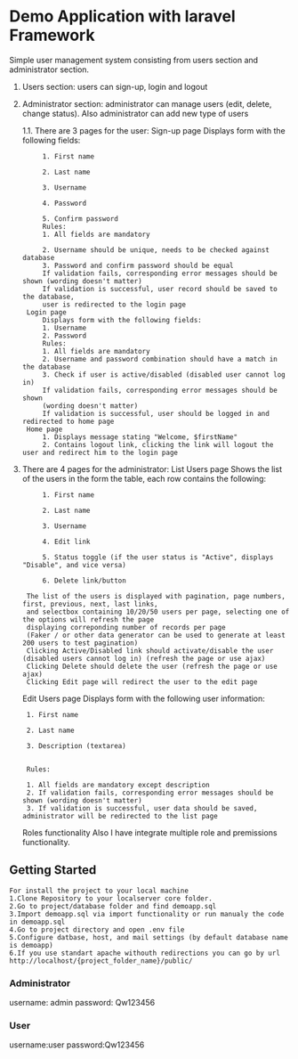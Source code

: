 # Demo Application with laravel Framework

Simple user management system consisting from users section and administrator section.



1. Users section: users can sign-up, login and logout

2. Administrator section: administrator can manage users (edit, delete, change status). Also administrator can add new type of users



	1.1. There are 3 pages for the user:
		Sign-up page
			Displays form with the following fields:
			
			1. First name

			2. Last name

			3. Username

			4. Password

			5. Confirm password
			Rules:
			1. All fields are mandatory

			2. Username should be unique, needs to be checked against database
			3. Password and confirm password should be equal
			If validation fails, corresponding error messages should be shown (wording doesn't matter)
			If validation is successful, user record should be saved to the database, 
			user is redirected to the login page
		Login page
			Displays form with the following fields:
			1. Username
			2. Password
			Rules:
			1. All fields are mandatory
			2. Username and password combination should have a match in the database
			3. Check if user is active/disabled (disabled user cannot log in)
			If validation fails, corresponding error messages should be shown 
			(wording doesn't matter)
			If validation is successful, user should be logged in and redirected to home page
		Home page
			1. Displays message stating "Welcome, $firstName"
			2. Contains logout link, clicking the link will logout the user and redirect him to the login page
2. There are 4 pages for the administrator:
	List Users page
		Shows the list of the users in the form the table, 
		each row contains the following:
		
			1. First name
			
			2. Last name
			
			3. Username
			
			4. Edit link
			
			5. Status toggle (if the user status is "Active", displays "Disable", and vice versa)
			
			6. Delete link/button
			
		The list of the users is displayed with pagination, page numbers, first, previous, next, last links, 
		and selectbox containing 10/20/50 users per page, selecting one of the options will refresh the page 
		displaying correponding number of records per page
		(Faker / or other data generator can be used to generate at least 200 users to test pagination)
		Clicking Active/Disabled link should activate/disable the user (disabled users cannot log in) (refresh the page or use ajax)
		Clicking Delete should delete the user (refresh the page or use ajax)
		Clicking Edit page will redirect the user to the edit page	
		
	Edit Users page
		Displays form with the following user information:
		
		1. First name
		
		2. Last name
		
		3. Description (textarea)
		
		
		Rules:
		
		1. All fields are mandatory except description
		2. If validation fails, corresponding error messages should be shown (wording doesn't matter)
		3. If validation is successful, user data should be saved, administrator will be redirected to the list page
	
	Roles functionality
		Also I have integrate multiple role and premissions functionality.
## Getting Started
	For install the project to your local machine
	1.Clone Repository to your localserver core folder.
	2.Go to project/database folder and find demoapp.sql
	3.Import demoapp.sql via import functionality or run manualy the code in demoapp.sql
	4.Go to project directory and open .env file
	5.Configure datbase, host, and mail settings (by default database name is demoapp)
	6.If you use standart apache withouth redirections you can go by url 
	http://localhost/{project_folder_name}/public/
### Administrator
username: admin
password: Qw123456
### User
username:user
password:Qw123456
